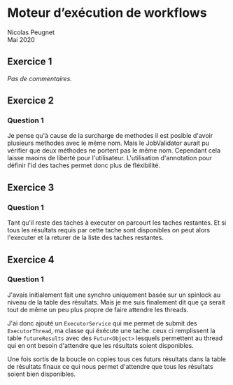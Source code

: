 # Moteur d’exécution de workflows

Nicolas Peugnet  
Mai 2020

## Exercice 1

_Pas de commentaires._

## Exercice 2

### Question 1

Je pense qu'à cause de la surcharge de methodes il est posible d'avoir
plusieurs methodes avec le même nom. Mais le JobValidator aurait pu vérifier
que deux méthodes ne portent pas le même nom. Cependant cela laisse maoins de
liberté pour l'utilisateur. L'utilisation d'annotation pour définir l'id des
taches permet donc plus de fléxibilité.

## Exercice 3

### Question 1

Tant qu'il reste des taches à executer on parcourt les taches restantes. Et si
tous les résultats requis par cette tache sont disponibles on peut alors
l'executer et la returer de la liste des taches restantes.


## Exercice 4

### Question 1

J'avais initialement fait une synchro uniquement basée sur un spinlock au
niveau de la table des résultats. Mais je me suis finalement dit que ça serait
tout de même un peu plus propre de faire attendre les threads.

J'ai donc ajouté un `ExecutorService` qui me permet de submit des `ExecutorThread`,
ma classe qui éxécute une tache. ceux ci remplissent la table `futureResults`
avec des `Futur<Object>` lesquels permettent au thread qui en ont besoin
d'attendre que les résultats soient disponibles.

Une fois sortis de la boucle on copies tous ces futurs résultats dans la table
de résultats finaux ce qui nous permet d'attendre que tous les résultats soient
bien disponibles.